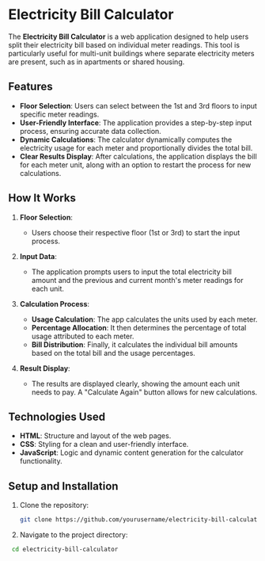 # Electricity Bill Calculator

The **Electricity Bill Calculator** is a web application designed to help users split their electricity bill based on individual meter readings. This tool is particularly useful for multi-unit buildings where separate electricity meters are present, such as in apartments or shared housing.

## Features

- **Floor Selection**: Users can select between the 1st and 3rd floors to input specific meter readings.
- **User-Friendly Interface**: The application provides a step-by-step input process, ensuring accurate data collection.
- **Dynamic Calculations**: The calculator dynamically computes the electricity usage for each meter and proportionally divides the total bill.
- **Clear Results Display**: After calculations, the application displays the bill for each meter unit, along with an option to restart the process for new calculations.

## How It Works

1. **Floor Selection**: 
   - Users choose their respective floor (1st or 3rd) to start the input process.

2. **Input Data**: 
   - The application prompts users to input the total electricity bill amount and the previous and current month's meter readings for each unit.

3. **Calculation Process**:
   - **Usage Calculation**: The app calculates the units used by each meter.
   - **Percentage Allocation**: It then determines the percentage of total usage attributed to each meter.
   - **Bill Distribution**: Finally, it calculates the individual bill amounts based on the total bill and the usage percentages.

4. **Result Display**:
   - The results are displayed clearly, showing the amount each unit needs to pay. A "Calculate Again" button allows for new calculations.

## Technologies Used

- **HTML**: Structure and layout of the web pages.
- **CSS**: Styling for a clean and user-friendly interface.
- **JavaScript**: Logic and dynamic content generation for the calculator functionality.

## Setup and Installation

1. Clone the repository:
   ```bash
   git clone https://github.com/yourusername/electricity-bill-calculator.git
2. Navigate to the project directory:
  ```bash
   cd electricity-bill-calculator   

